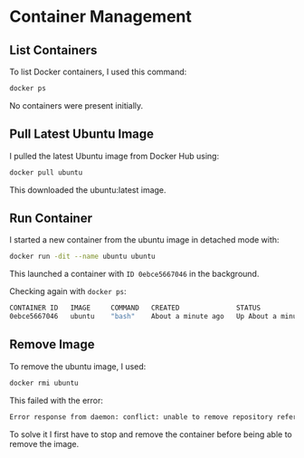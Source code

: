 # Container Management

## List Containers

To list Docker containers, I used this command:

```bash
docker ps
```

No containers were present initially.

## Pull Latest Ubuntu Image

I pulled the latest Ubuntu image from Docker Hub using:

```bash
docker pull ubuntu
```

This downloaded the ubuntu:latest image.

## Run Container

I started a new container from the ubuntu image in detached mode with:

```bash
docker run -dit --name ubuntu ubuntu
```

This launched a container with `ID 0ebce5667046` in the background.

Checking again with `docker ps`:

```bash
CONTAINER ID   IMAGE     COMMAND   CREATED              STATUS              PORTS     NAMES
0ebce5667046   ubuntu    "bash"    About a minute ago   Up About a minute             ubuntu
```

## Remove Image

To remove the ubuntu image, I used:

```bash
docker rmi ubuntu
```

This failed with the error:

```bash
Error response from daemon: conflict: unable to remove repository reference "ubuntu" (must force) - container 0ebce5667046 is using its referenced image 457e4fa7416c
```

To solve it I first have to stop and remove the container before being able to remove the image.
